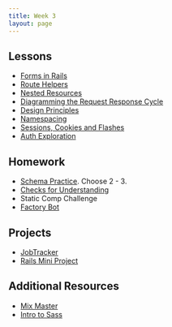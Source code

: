 ```yaml
---
title: Week 3
layout: page
---
```


## Lessons

  - [Forms in Rails](http://backend.turing.io/module2/lessons/form_helpers_rails)
  - [Route Helpers](http://backend.turing.io/module2/lessons/route_helpers)
  - [Nested Resources](http://backend.turing.io/module2/lessons/nested_resources)
  - [Diagramming the Request Response Cycle](http://backend.turing.io/module2/lessons/diagramming_request_response_cycle)
  - [Design Principles](http://backend.turing.io/module2/lessons/design_principles)
  - [Namespacing](http://backend.turing.io/module2/lessons/namespacing)
  - [Sessions, Cookies and Flashes](http://backend.turing.io/module2/misc/sessions_cookies_and_flashes)
  - [Auth Exploration](http://backend.turing.io/module2/misc/auth_exploration)
  
## Homework

  - [Schema Practice](http://backend.turing.io/module2/misc/schema_practice). Choose 2 - 3.
  - [Checks for Understanding](https://github.com/turingschool/checks-for-understanding/blob/master/module-2/backend/week_three.md)
   - Static Comp Challenge
   - [Factory Bot](http://backend.turing.io/module2/lessons/factory_bot)

## Projects

* [JobTracker](https://github.com/turingschool-projects/job-tracker)
* [Rails Mini Project](http://backend.turing.io/module2/projects/mini-project)

## Additional Resources
* [Mix Master](../projects/mix_master/1_getting_started.markdown)
* [Intro to Sass](../lessons/intro_to_sass)

